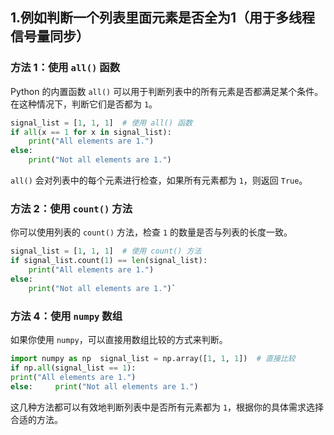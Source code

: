 ## 1.例如判断一个列表里面元素是否全为1（用于多线程信号量同步）
### 方法 1：使用 `all()` 函数
Python 的内置函数 `all()` 可以用于判断列表中的所有元素是否都满足某个条件。在这种情况下，判断它们是否都为 `1`。

```python
signal_list = [1, 1, 1]  # 使用 all() 函数 
if all(x == 1 for x in signal_list):     
	print("All elements are 1.") 
else:     
	print("Not all elements are 1.")
```

`all()` 会对列表中的每个元素进行检查，如果所有元素都为 `1`，则返回 `True`。
### 方法 2：使用 `count()` 方法

你可以使用列表的 `count()` 方法，检查 `1` 的数量是否与列表的长度一致。
```python
signal_list = [1, 1, 1]  # 使用 count() 方法 
if signal_list.count(1) == len(signal_list):     
	print("All elements are 1.") 
else:     
	print("Not all elements are 1.")`
```
### 方法 4：使用 `numpy` 数组
如果你使用 `numpy`，可以直接用数组比较的方式来判断。

```python
import numpy as np  signal_list = np.array([1, 1, 1])  # 直接比较 
if np.all(signal_list == 1):     
print("All elements are 1.") 
else:     print("Not all elements are 1.")
```

这几种方法都可以有效地判断列表中是否所有元素都为 `1`，根据你的具体需求选择合适的方法。